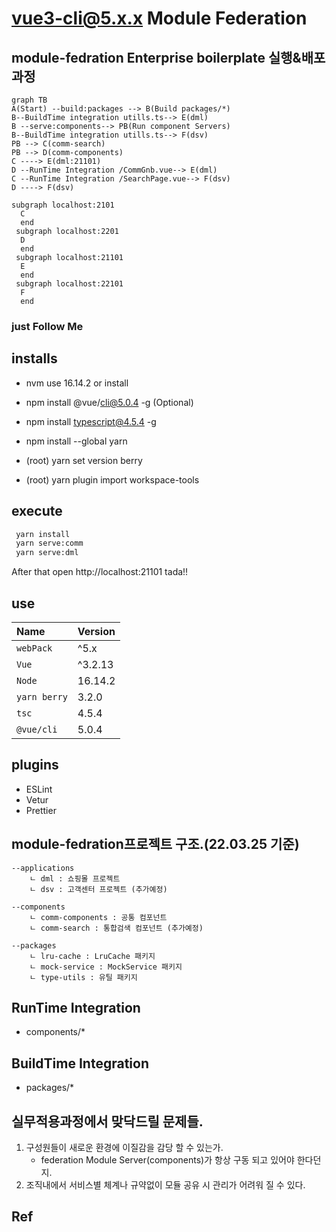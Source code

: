 # vue3-cli@5.x.x Module Federation


## module-fedration Enterprise boilerplate 실행&배포과정
```mermaid
graph TB
A(Start) --build:packages --> B(Build packages/*)
B--BuildTime integration utills.ts--> E(dml)
B --serve:components--> PB(Run component Servers)
B--BuildTime integration utills.ts--> F(dsv)
PB --> C(comm-search)
PB --> D(comm-components)
C ----> E(dml:21101)
D --RunTime Integration /CommGnb.vue--> E(dml)
C --RunTime Integration /SearchPage.vue--> F(dsv)
D ----> F(dsv)

subgraph localhost:2101
  C
  end
 subgraph localhost:2201
  D
  end
 subgraph localhost:21101
  E
  end
 subgraph localhost:22101
  F
  end
```

### just Follow Me
## installs
- nvm use 16.14.2 or install
- npm install @vue/cli@5.0.4 -g (Optional)
- npm install typescript@4.5.4 -g
- npm install --global yarn

- (root) yarn set version berry
- (root) yarn plugin import workspace-tools


## execute
```bash
 yarn install
 yarn serve:comm
 yarn serve:dml
```
 
After that open
http://localhost:21101
tada!!


## use
Name         | Version    |
:------      | :------    |
`webPack`    | ^5.x     | 
`Vue`        | ^3.2.13    | 
`Node`       | 16.14.2    |   
`yarn berry` | 3.2.0      |  
`tsc`        | 4.5.4      |
`@vue/cli`   | 5.0.4      |

## plugins
- ESLint
- Vetur
- Prettier


 ## module-fedration프로젝트 구조.(22.03.25 기준)
~~~
--applications
    ㄴ dml : 쇼핑몰 프로젝트
    ㄴ dsv : 고객센터 프로젝트 (추가예정)

--components
    ㄴ comm-components : 공통 컴포넌트
    ㄴ comm-search : 통합검색 컴포넌트 (추가예정)

--packages
    ㄴ lru-cache : LruCache 패키지
    ㄴ mock-service : MockService 패키지
    ㄴ type-utils : 유틸 패키지
~~~



## RunTime Integration
 - components/*

## BuildTime Integration
 - packages/*



## 실무적용과정에서 맞닥드릴 문제들.
 1. 구성원들이 새로운 환경에 이질감을 감당 할 수 있는가.
    - federation Module Server(components)가 항상 구동 되고 있어야 한다던지.
 2. 조직내에서 서비스별 체계나 규약없이 모듈 공유 시 관리가 어려워 질 수 있다.  
 

## Ref
